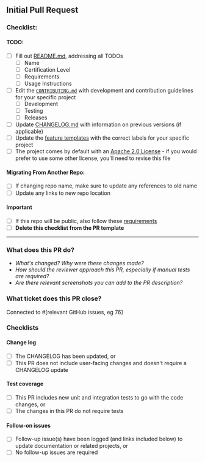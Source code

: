 ## Initial Pull Request

### Checklist:

#### TODO:
- [ ] Fill out [README.md](../README.md), addressing all TODOs
  - [ ] Name
  - [ ] Certification Level
  - [ ] Requirements
  - [ ] Usage Instructions
- [ ] Edit the [`CONTRIBUTING.md`](../CONTRIBUTING.md) with development and contribution
  guidelines for your specific project
  - [ ] Development
  - [ ] Testing
  - [ ] Releases
- [ ] Update [CHANGELOG.md](../CHANGELOG.md) with information on previous versions (if applicable)
- [ ] Update the [feature templates](./ISSUE_TEMPLATE/) with the correct labels
  for your specific project
- [ ] The project comes by default with an [Apache 2.0 License](../LICENSE) - if you would
  prefer to use some other license, you'll need to revise this file

#### Migrating From Another Repo:
- [ ] If changing repo name, make sure to update any references to old name
- [ ] Update any links to new repo location

#### Important
- [ ] If this repo will be public, also follow these [requirements](https://github.com/cyberark/employee-guidelines/blob/master/guidelines/public_repos_checklist.md)
- [ ] **Delete this checklist from the PR template**
  
---

### What does this PR do?
- _What's changed? Why were these changes made?_
- _How should the reviewer approach this PR, especially if manual tests are required?_
- _Are there relevant screenshots you can add to the PR description?_

### What ticket does this PR close?
Connected to #[relevant GitHub issues, eg 76]

### Checklists

#### Change log
- [ ] The CHANGELOG has been updated, or
- [ ] This PR does not include user-facing changes and doesn't require a CHANGELOG update

#### Test coverage
- [ ] This PR includes new unit and integration tests to go with the code changes, or
- [ ] The changes in this PR do not require tests

#### Follow-on issues
- [ ] Follow-up issue(s) have been logged (and links included below) to update documentation or related projects, or
- [ ] No follow-up issues are required

